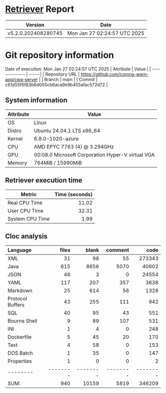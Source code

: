# [Retriever](https://github.com/PalladioSimulator/Palladio-ReverseEngineering-Retriever) Report
| Version | Date |
| ------- | ---- |
| v5.2.0.202408280745 | Mon Jan 27 02:24:57 UTC 2025 |

# Git repository information
Date of execution: Mon Jan 27 02:24:57 UTC 2025
|    Attribute   | Value |
| -------------- | ----- |
| Repository URL | https://github.com/corona-warn-app/cwa-server |
| Branch         | main |
| Commit         | c61d55f6f83b6d005cb6aca9e9b455afac572d72 |


## System information
| Attribute | Value |
| --------- | ----- |
| OS | Linux  |
| Distro | Ubuntu 24.04.1 LTS x86_64  |
| Kernel | 6.8.0-1020-azure  |
| CPU | AMD EPYC 7763 (4) @ 3.294GHz  |
| GPU | 00:08.0 Microsoft Corporation Hyper-V virtual VGA  |
| Memory | 764MiB / 15990MiB  |

## Retriever execution time
| Metric | Time (seconds) |
| --- | ---: |
| Real CPU Time | 11.02 |
| User CPU Time | 32.31 |
| System CPU Time | 1.99 |
<!--
Explainations:
- __Real CPU Time__: actual time the command has run (can be less than total time spent in user and system mode for multi-threaded processes)
- __User CPU Time__: time the command has spent running in user mode
- __System CPU Time__: time the command has spent running in system or kernel mode
-->

## Cloc analysis

Language|files|blank|comment|code
:-------|-------:|-------:|-------:|-------:
XML|31|98|55|273343
Java|615|8656|5070|40602
JSON|48|3|0|24554
YAML|117|207|357|3638
Markdown|25|614|56|1328
Protocol Buffers|43|255|111|942
SQL|40|95|43|551
Bourne Shell|9|89|107|531
INI|1|4|0|248
Dockerfile|5|45|20|170
Text|4|58|0|153
DOS Batch|1|35|0|147
Properties|1|0|0|2
--------|--------|--------|--------|--------
SUM:|940|10159|5819|346209
